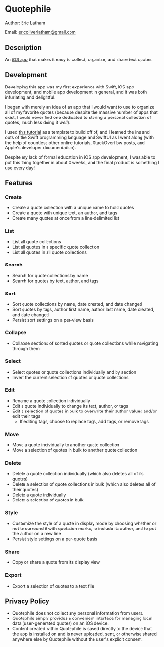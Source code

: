 # Quotephile

Author: Eric Latham

Email: ericoliverlatham@gmail.com

## Description

An [iOS app](https://apps.apple.com/us/app/quotephile/id1602992535) that makes it easy to collect, organize, and share text quotes

## Development

Developing this app was my first experience with Swift, iOS app development, and mobile app development in general, and it was both infuriating and delightful.

I began with merely an idea of an app that I would want to use to organize all of my favorite quotes (because despite the massive number of apps that exist, I could never find one dedicated to storing a personal collection of quotes, much less doing it _well_).

I used [this tutorial](https://www.raywenderlich.com/27201015-dynamic-core-data-with-swiftui-tutorial-for-ios) as a template to build off of, and I learned the ins and outs of the Swift programming language and SwiftUI as I went along (with the help of countless other online tutorials, StackOverflow posts, and Apple's developer documentation).

Despite my lack of formal education in iOS app development, I was able to put this thing together in about 3 weeks, and the final product is something I use every day!

## Features

### Create

- Create a quote collection with a unique name to hold quotes
- Create a quote with unique text, an author, and tags
- Create many quotes at once from a line-delimited list

### List

- List all quote collections
- List all quotes in a specific quote collection
- List all quotes in all quote collections

### Search

- Search for quote collections by name
- Search for quotes by text, author, and tags

### Sort

- Sort quote collections by name, date created, and date changed
- Sort quotes by tags, author first name, author last name, date created, and date changed
- Persist sort settings on a per-view basis

### Collapse

- Collapse sections of sorted quotes or quote collections while navigating through them

### Select

- Select quotes or quote collections individually and by section
- Invert the current selection of quotes or quote collections

### Edit

- Rename a quote collection individually
- Edit a quote individually to change its text, author, or tags
- Edit a selection of quotes in bulk to overwrite their author values and/or edit their tags
  - If editing tags, choose to replace tags, add tags, or remove tags

### Move

- Move a quote individually to another quote collection
- Move a selection of quotes in bulk to another quote collection

### Delete

- Delete a quote collection individually (which also deletes all of its quotes)
- Delete a selection of quote collections in bulk (which also deletes all of their quotes)
- Delete a quote individually
- Delete a selection of quotes in bulk

### Style

- Customize the style of a quote in display mode by choosing whether or not to surround it with quotation marks, to include its author, and to put the author on a new line
- Persist style settings on a per-quote basis

### Share

- Copy or share a quote from its display view

### Export

- Export a selection of quotes to a text file

## Privacy Policy

- Quotephile does not collect any personal information from users.
- Quotephile simply provides a convenient interface for managing local data (user-generated quotes) on an iOS device.
- Content created within Quotephile is saved directly to the device that the app is installed on and is never uploaded, sent, or otherwise shared anywhere else by Quotephile without the user's explicit consent.
